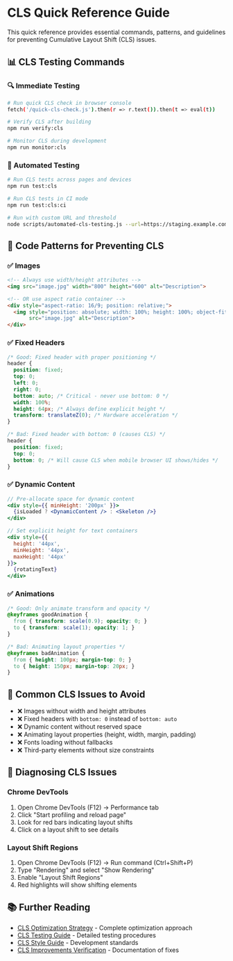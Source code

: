 # CLS Quick Reference Guide

This quick reference provides essential commands, patterns, and guidelines for preventing Cumulative Layout Shift (CLS) issues.

## 📊 CLS Testing Commands

### 🔍 Immediate Testing

```bash
# Run quick CLS check in browser console
fetch('/quick-cls-check.js').then(r => r.text()).then(t => eval(t))

# Verify CLS after building
npm run verify:cls

# Monitor CLS during development
npm run monitor:cls
```

### 🤖 Automated Testing 

```bash
# Run CLS tests across pages and devices
npm run test:cls

# Run CLS tests in CI mode
npm run test:cls:ci

# Run with custom URL and threshold
node scripts/automated-cls-testing.js --url=https://staging.example.com --threshold=0.05
```

## 📝 Code Patterns for Preventing CLS

### ✅ Images

```html
<!-- Always use width/height attributes -->
<img src="image.jpg" width="800" height="600" alt="Description">

<!-- OR use aspect ratio container -->
<div style="aspect-ratio: 16/9; position: relative;">
  <img style="position: absolute; width: 100%; height: 100%; object-fit: cover;" 
       src="image.jpg" alt="Description">
</div>
```

### ✅ Fixed Headers

```css
/* Good: Fixed header with proper positioning */
header {
  position: fixed;
  top: 0;
  left: 0;
  right: 0;
  bottom: auto; /* Critical - never use bottom: 0 */
  width: 100%;
  height: 64px; /* Always define explicit height */
  transform: translateZ(0); /* Hardware acceleration */
}

/* Bad: Fixed header with bottom: 0 (causes CLS) */
header {
  position: fixed;
  top: 0;
  bottom: 0; /* Will cause CLS when mobile browser UI shows/hides */
}
```

### ✅ Dynamic Content

```jsx
// Pre-allocate space for dynamic content
<div style={{ minHeight: '200px' }}>
  {isLoaded ? <DynamicContent /> : <Skeleton />}
</div>

// Set explicit height for text containers
<div style={{ 
  height: '44px', 
  minHeight: '44px', 
  maxHeight: '44px' 
}}>
  {rotatingText}
</div>
```

### ✅ Animations

```css
/* Good: Only animate transform and opacity */
@keyframes goodAnimation {
  from { transform: scale(0.9); opacity: 0; }
  to { transform: scale(1); opacity: 1; }
}

/* Bad: Animating layout properties */
@keyframes badAnimation {
  from { height: 100px; margin-top: 0; }
  to { height: 150px; margin-top: 20px; }
}
```

## 🛑 Common CLS Issues to Avoid

- ❌ Images without width and height attributes
- ❌ Fixed headers with `bottom: 0` instead of `bottom: auto` 
- ❌ Dynamic content without reserved space
- ❌ Animating layout properties (height, width, margin, padding)
- ❌ Fonts loading without fallbacks
- ❌ Third-party elements without size constraints

## 🔎 Diagnosing CLS Issues

### Chrome DevTools

1. Open Chrome DevTools (F12) → Performance tab
2. Click "Start profiling and reload page"
3. Look for red bars indicating layout shifts
4. Click on a layout shift to see details

### Layout Shift Regions

1. Open Chrome DevTools (F12) → Run command (Ctrl+Shift+P)
2. Type "Rendering" and select "Show Rendering"
3. Enable "Layout Shift Regions" 
4. Red highlights will show shifting elements

## 📚 Further Reading

- [CLS Optimization Strategy](/docs/CLS-OPTIMIZATION-STRATEGY.md) - Complete optimization approach
- [CLS Testing Guide](/docs/CLS-TESTING-GUIDE.md) - Detailed testing procedures
- [CLS Style Guide](/docs/CLS-STYLE-GUIDE.md) - Development standards
- [CLS Improvements Verification](/docs/CLS-IMPROVEMENTS-VERIFICATION.md) - Documentation of fixes
